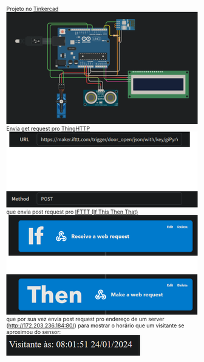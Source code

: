 Projeto no <a href="https://www.tinkercad.com/things/2NQrVRhY0wA-projeto-esp-sensorultrassonico-servo?sharecode=WzB_VbrL4rvyUz4DGVCEvDb8TJ7duZIBXDKeq3xxInQ"> Tinkercad </a> <img src="Tinkercad.png">
Envia get request pro <a href="https://thingspeak.com/apps/thinghttp/207543">ThingHTTP</a> <br> <img src="ThingHTTP.png"> <br>
que envia post request pro <a href="https://ifttt.com/applets/mhb36VuQ-if-maker-event-door_open-then-make-a-web-request">IFTTT (If This Then That)</a> <img src="IFTTT.png"> <br>
que por sua vez envia post request pro endereço de um server (http://172.203.236.184:80/) para mostrar o horário que um visitante se aproximou do sensor: <br> <img src="Resultado.png">
